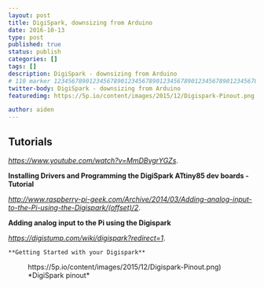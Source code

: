 ```yaml
---
layout: post
title: DigiSpark, downsizing from Arduino
date: 2016-10-13
type: post
published: true
status: publish
categories: []
tags: []
description: DigiSpark - downsizing from Arduino
# 110 marker 1234567890123456789012345678901234567890123456789012345678901234567890123456789012345678901234567890123456789
twitter-body: DigiSpark - downsizing from Arduino
featuredimg: https://5p.io/content/images/2015/12/Digispark-Pinout.png

author: aiden
---
```


## Tutorials

*<u>https://www.youtube.com/watch?v=MmDBvgrYGZs</u>*.

  **Installing Drivers and Programming the DigiSpark ATtiny85 dev boards - Tutorial**


*<u>http://www.raspberry-pi-geek.com/Archive/2014/03/Adding-analog-input-to-the-Pi-using-the-Digispark/(offset)/2</u>*.

  **Adding analog input to the Pi using the Digispark**
  
  
*<u>https://digistump.com/wiki/digispark?redirect=1</u>*.

    **Getting Started with your Digispark**

<figure class="half-width right">
https://5p.io/content/images/2015/12/Digispark-Pinout.png)
<figcaption>
*DigiSpark pinout*
</figcaption>
</figure>


